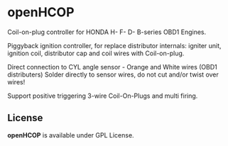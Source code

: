 # openHCOP

Coil-on-plug controller for HONDA H- F- D- B-series OBD1 Engines.

Piggyback ignition controller, for replace distributor internals: igniter unit, ignition coil, distributor cap and coil wires with Coil-on-plug.

Direct connection to CYL angle sensor - Orange and White wires (OBD1 distributers)
Solder directly to sensor wires, do not cut and/or twist over wires!

Support positive triggering 3-wire Coil-On-Plugs and multi firing.

## License

**openHCOP** is available under GPL License.
